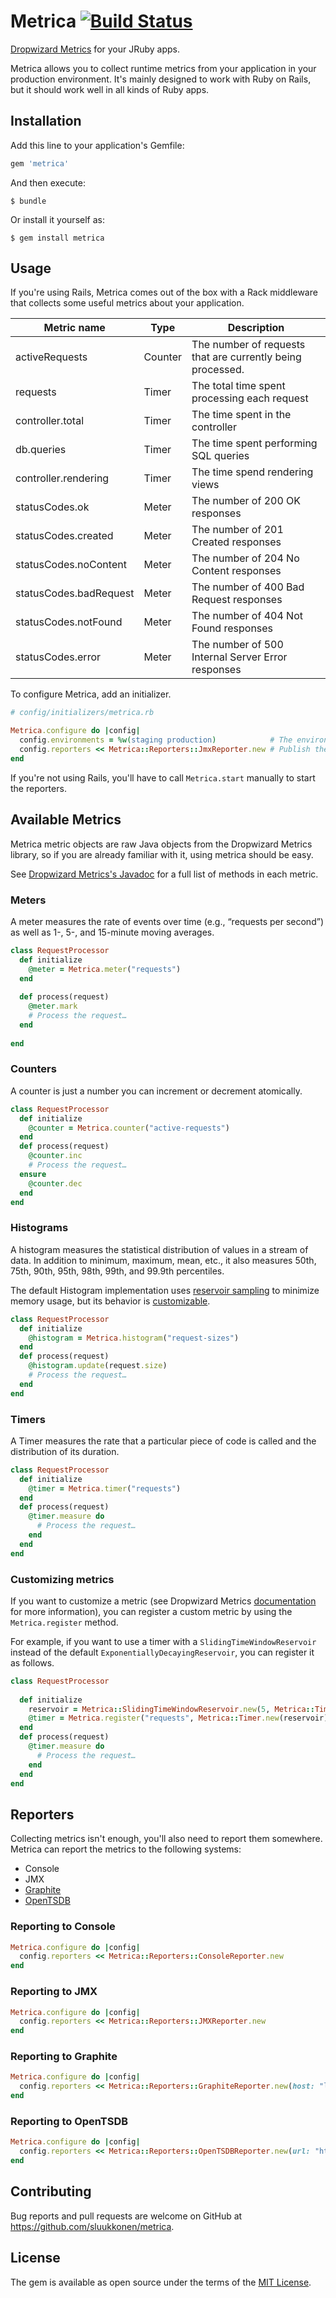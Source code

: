 # Metrica [![Build Status](https://travis-ci.org/sluukkonen/metrica.svg?branch=master)](https://travis-ci.org/sluukkonen/metrica)

[Dropwizard Metrics](https://dropwizard.github.io/metrics/3.1.0/) for your JRuby apps.

Metrica allows you to collect runtime metrics from your application in your production environment. It's mainly 
designed to work with Ruby on Rails, but it should work well in all kinds of Ruby apps.

## Installation

Add this line to your application's Gemfile:

```ruby
gem 'metrica'
```

And then execute:

    $ bundle

Or install it yourself as:

    $ gem install metrica

## Usage

If you're using Rails, Metrica comes out of the box with a Rack middleware that collects some useful 
metrics about your application.

Metric name            | Type    | Description
-----------------------|---------|----------------------------------------------------------
activeRequests         | Counter | The number of requests that are currently being processed.
requests               | Timer   | The total time spent processing each request
controller.total       | Timer   | The time spent in the controller
db.queries             | Timer   | The time spent performing SQL queries
controller.rendering   | Timer   | The time spend rendering views 
statusCodes.ok         | Meter   | The number of 200 OK responses
statusCodes.created    | Meter   | The number of 201 Created responses
statusCodes.noContent  | Meter   | The number of 204 No Content responses
statusCodes.badRequest | Meter   | The number of 400 Bad Request responses
statusCodes.notFound   | Meter   | The number of 404 Not Found responses
statusCodes.error      | Meter   | The number of 500 Internal Server Error responses

To configure Metrica, add an initializer.

```ruby
# config/initializers/metrica.rb

Metrica.configure do |config|
  config.environments = %w(staging production)            # The environments where Metrica should run.
  config.reporters << Metrica::Reporters::JmxReporter.new # Publish the metrics to JMX.
end
```

If you're not using Rails, you'll have to call `Metrica.start` manually to start
the reporters.

## Available Metrics

Metrica metric objects are raw Java objects from the Dropwizard Metrics library,
so if you are already familiar with it, using metrica should be easy.

See [Dropwizard Metrics's Javadoc](https://dropwizard.github.io/metrics/3.1.0/apidocs/) for a full list of methods in each metric.

### Meters

A meter measures the rate of events over time (e.g., “requests per second”) as well as 1-, 5-, and 15-minute moving 
averages.

```ruby
class RequestProcessor
  def initialize
    @meter = Metrica.meter("requests")
  end
  
  def process(request)
    @meter.mark
    # Process the request…
  end
  
end
```

### Counters

A counter is just a number you can increment or decrement atomically.

```ruby
class RequestProcessor
  def initialize
    @counter = Metrica.counter("active-requests")
  end
  def process(request)
    @counter.inc
    # Process the request…
  ensure
    @counter.dec
  end
end
```

### Histograms

A histogram measures the statistical distribution of values in a stream of data. 
In addition to minimum, maximum, mean, etc., it also measures 50th, 75th, 
90th, 95th, 98th, 99th, and 99.9th percentiles.

The default Histogram implementation uses [reservoir sampling](https://en.wikipedia.org/wiki/Reservoir_sampling) to minimize memory usage, but its behavior is [customizable](https://dropwizard.github.io/metrics/3.1.0/manual/core/#histograms).

```ruby
class RequestProcessor
  def initialize
    @histogram = Metrica.histogram("request-sizes")
  end
  def process(request)
    @histogram.update(request.size)
    # Process the request…
  end
end
```

### Timers

A Timer measures the rate that a particular piece of code is called and the
distribution of its duration.

```ruby
class RequestProcessor
  def initialize
    @timer = Metrica.timer("requests")
  end
  def process(request)
    @timer.measure do 
      # Process the request…
    end
  end
end
```

### Customizing metrics

If you want to customize a metric (see Dropwizard Metrics [documentation](https://dropwizard.github.io/metrics/3.1.0/getting-started/)
for more information), you can register a custom metric by using
the `Metrica.register` method.

For example, if you want to use a timer with a `SlidingTimeWindowReservoir` 
instead of the default `ExponentiallyDecayingReservoir`, you can register it 
as follows.

```ruby
class RequestProcessor
   
  def initialize
    reservoir = Metrica::SlidingTimeWindowReservoir.new(5, Metrica::TimeUnit::SECONDS)
    @timer = Metrica.register("requests", Metrica::Timer.new(reservoir))
  end
  def process(request)
    @timer.measure do 
      # Process the request…
    end
  end
end
```

## Reporters

Collecting metrics isn't enough, you'll also need to report them somewhere.
Metrica can report the metrics to the following systems:

* Console
* JMX
* [Graphite](http://graphite.wikidot.com)
* [OpenTSDB](http://opentsdb.net)

### Reporting to Console

```ruby
Metrica.configure do |config|
  config.reporters << Metrica::Reporters::ConsoleReporter.new
end
```

### Reporting to JMX

```ruby
Metrica.configure do |config|
  config.reporters << Metrica::Reporters::JMXReporter.new
end
```

### Reporting to Graphite

```ruby
Metrica.configure do |config|
  config.reporters << Metrica::Reporters::GraphiteReporter.new(host: "localhost", port: 2003)
end
```

### Reporting to OpenTSDB

```ruby
Metrica.configure do |config|
  config.reporters << Metrica::Reporters::OpenTSDBReporter.new(url: "http://localhost:4242")
end
```

## Contributing

Bug reports and pull requests are welcome on GitHub at https://github.com/sluukkonen/metrica.

## License

The gem is available as open source under the terms of the [MIT License](http://opensource.org/licenses/MIT).

